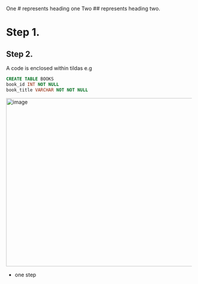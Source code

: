 One # represents heading one
Two ## represents heading two.

# Step 1.

## Step 2.
A code is enclosed within tildas e.g
```sql
CREATE TABLE BOOKS
book_id INT NOT NULL
book_title VARCHAR NOT NOT NULL
```

<img width="1278" height="457" alt="image" src="https://github.com/user-attachments/assets/d4321b65-bed5-4fb0-baf5-4a57ca503cb3" />


- one step

  

